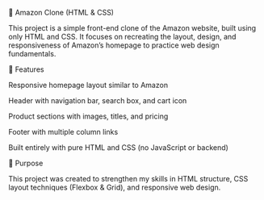 🛒 Amazon Clone (HTML & CSS)

This project is a simple front-end clone of the Amazon website, built using only HTML and CSS.
It focuses on recreating the layout, design, and responsiveness of Amazon’s homepage to practice web design fundamentals.

🔧 Features

Responsive homepage layout similar to Amazon

Header with navigation bar, search box, and cart icon

Product sections with images, titles, and pricing

Footer with multiple column links

Built entirely with pure HTML and CSS (no JavaScript or backend)

🎯 Purpose

This project was created to strengthen my skills in HTML structure, CSS layout techniques (Flexbox & Grid), and responsive web design.
